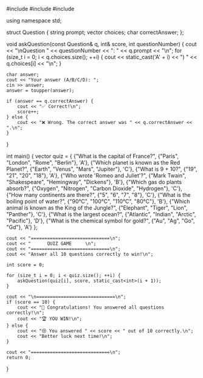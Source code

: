 #include <iostream>
#include <vector>
#include <string>

using namespace std;

struct Question {
    string prompt;
    vector<string> choices;
    char correctAnswer;
};

void askQuestion(const Question& q, int& score, int questionNumber) {
    cout << "\nQuestion " << questionNumber << ": " << q.prompt << "\n";
    for (size_t i = 0; i < q.choices.size(); ++i) {
        cout << static_cast<char>('A' + i) << ") " << q.choices[i] << "\n";
    }

    char answer;
    cout << "Your answer (A/B/C/D): ";
    cin >> answer;
    answer = toupper(answer);

    if (answer == q.correctAnswer) {
        cout << "✅ Correct!\n";
        score++;
    } else {
        cout << "❌ Wrong. The correct answer was " << q.correctAnswer << ".\n";
    }
}

int main() {
    vector<Question> quiz = {
        {"What is the capital of France?", {"Paris", "London", "Rome", "Berlin"}, 'A'},
        {"Which planet is known as the Red Planet?", {"Earth", "Venus", "Mars", "Jupiter"}, 'C'},
        {"What is 9 + 10?", {"19", "21", "20", "18"}, 'A'},
        {"Who wrote 'Romeo and Juliet'?", {"Mark Twain", "Shakespeare", "Hemingway", "Dickens"}, 'B'},
        {"Which gas do plants absorb?", {"Oxygen", "Nitrogen", "Carbon Dioxide", "Hydrogen"}, 'C'},
        {"How many continents are there?", {"5", "6", "7", "8"}, 'C'},
        {"What is the boiling point of water?", {"90°C", "100°C", "110°C", "80°C"}, 'B'},
        {"Which animal is known as the King of the Jungle?", {"Elephant", "Tiger", "Lion", "Panther"}, 'C'},
        {"What is the largest ocean?", {"Atlantic", "Indian", "Arctic", "Pacific"}, 'D'},
        {"What is the chemical symbol for gold?", {"Au", "Ag", "Go", "Gd"}, 'A'}
    };

    cout << "=============================\n";
    cout << "      QUIZ GAME     \n";
    cout << "=============================\n";
    cout << "Answer all 10 questions correctly to win!\n";

    int score = 0;

    for (size_t i = 0; i < quiz.size(); ++i) {
        askQuestion(quiz[i], score, static_cast<int>(i + 1));
    }

    cout << "\n=============================\n";
    if (score == 10) {
        cout << "🎉 Congratulations! You answered all questions correctly!\n";
        cout << "🏆 YOU WIN!\n";
    } else {
        cout << "😢 You answered " << score << " out of 10 correctly.\n";
        cout << "Better luck next time!\n";
    }

    cout << "=============================\n";
    return 0;
}
